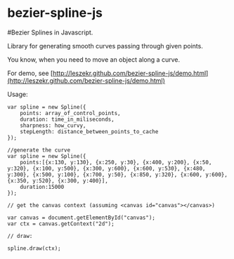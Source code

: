 bezier-spline-js
================

#Bezier Splines in Javascript.


Library for generating smooth curves passing through given points.

You know, when you need to move an object along a curve.

For demo, see [http://leszekr.github.com/bezier-spline-js/demo.html](http://leszekr.github.com/bezier-spline-js/demo.html)

Usage:

	var spline = new Spline({
		points: array_of_control_points,
		duration: time_in_miliseconds,
		sharpness: how_curvy,
		stepLength: distance_between_points_to_cache
	});

	//generate the curve
	var spline = new Spline({
		points:[{x:130, y:130}, {x:250, y:30}, {x:400, y:200}, {x:50, y:320}, {x:100, y:500}, {x:300, y:600}, {x:600, y:530}, {x:480, y:300}, {x:500, y:100}, {x:700, y:50}, {x:850, y:320}, {x:600, y:600}, {x:350, y:520}, {x:300, y:400}],
		duration:15000
	});

	// get the canvas context (assuming <canvas id="canvas"></canvas>)

	var canvas = document.getElementById("canvas");
	var ctx = canvas.getContext("2d");

	// draw: 

	spline.draw(ctx);

